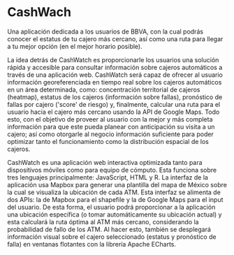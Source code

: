 # CashWach
Una aplicación dedicada a los usuarios de BBVA, con la cual podrás conocer el estatus de tu cajero más cercano, así como una ruta para llegar a tu mejor opción (en el mejor horario posible).

La idea detrás de CashWatch es proporcionarle los usuarios una solución rápida y accesible para consultar información sobre cajeros automáticos a través de una aplicación web. CashWatch será capaz de ofrecer al usuario información georeferenciada en tiempo real sobre los cajeros automáticos en un área determinada, como: concentración territorial de cajeros (heatmap), estatus de los cajeros (información sobre fallas), pronóstico de fallas por cajero ('score' de riesgo) y, finalmente, calcular una ruta para el usuario hacia el cajero más cercano usando la API de Google Maps. Todo esto, con el objetivo de proveer al usuario con la mejor y más completa información para que este pueda planear con anticipación su visita a un cajero; así como otorgarle al negocio información suficiente para poder optimizar tanto el funcionamiento como la distribución espacial de los cajeros.

CashWatch es una aplicación web interactiva optimizada tanto para dispositivos móviles como para equipo de cómputo. Esta funciona sobre tres lenguajes principalmente: JavaScript, HTML y R. La interfaz de la aplicación usa Mapbox para generar una plantilla del mapa de México sobre la cual se visualiza la ubicación de cada ATM. Esta interfaz se alimenta de dos APIs: la de Mapbox para el shapefile y la de Google Maps para el input del usuario. De esta forma, el usuario podrá proporcionar a la aplicación una ubicación específica (o tomar automáticamente su ubicación actual) y esta calculará la ruta óptima al ATM más cercano, considerando la probabilidad de fallo de los ATM. Al hacer esto, también se desplegará información visual sobre el cajero seleccionado (estatus y pronóstico de falla) en ventanas flotantes con la librería Apache ECharts.
